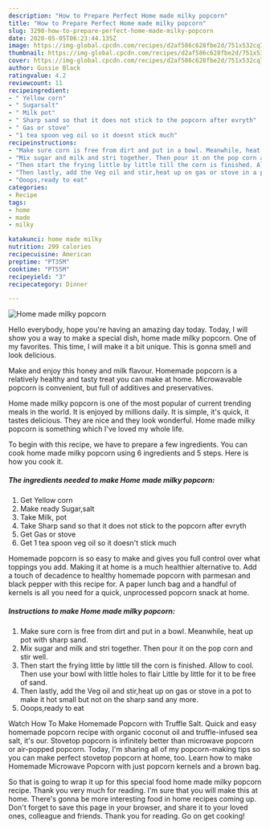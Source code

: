 ```yaml
---
description: "How to Prepare Perfect Home made milky popcorn"
title: "How to Prepare Perfect Home made milky popcorn"
slug: 3298-how-to-prepare-perfect-home-made-milky-popcorn
date: 2020-05-05T06:23:44.135Z
image: https://img-global.cpcdn.com/recipes/d2af586c628fbe2d/751x532cq70/home-made-milky-popcorn-recipe-main-photo.jpg
thumbnail: https://img-global.cpcdn.com/recipes/d2af586c628fbe2d/751x532cq70/home-made-milky-popcorn-recipe-main-photo.jpg
cover: https://img-global.cpcdn.com/recipes/d2af586c628fbe2d/751x532cq70/home-made-milky-popcorn-recipe-main-photo.jpg
author: Gussie Black
ratingvalue: 4.2
reviewcount: 11
recipeingredient:
- " Yellow corn"
- " Sugarsalt"
- " Milk pot"
- " Sharp sand so that it does not stick to the popcorn after evryth"
- " Gas or stove"
- "1 tea spoon veg oil so it doesnt stick much"
recipeinstructions:
- "Make sure corn is free from dirt and put in a bowl. Meanwhile, heat up pot with sharp sand."
- "Mix sugar and milk and stri together. Then pour it on the pop corn and stir well."
- "Then start the frying little by little till the corn is finished. Allow to cool. Then use your bowl with little holes to flair Little by little for it to be free of sand."
- "Then lastly, add the Veg oil and stir,heat up on gas or stove in a pot to make it hot small but not on the sharp sand any more."
- "Ooops,ready to eat"
categories:
- Recipe
tags:
- home
- made
- milky

katakunci: home made milky 
nutrition: 299 calories
recipecuisine: American
preptime: "PT35M"
cooktime: "PT55M"
recipeyield: "3"
recipecategory: Dinner

---
```



![Home made milky popcorn](https://img-global.cpcdn.com/recipes/d2af586c628fbe2d/751x532cq70/home-made-milky-popcorn-recipe-main-photo.jpg)

Hello everybody, hope you're having an amazing day today. Today, I will show you a way to make a special dish, home made milky popcorn. One of my favorites. This time, I will make it a bit unique. This is gonna smell and look delicious.

Make and enjoy this honey and milk flavour. Homemade popcorn is a relatively healthy and tasty treat you can make at home. Microwavable popcorn is convenient, but full of additives and preservatives.

Home made milky popcorn is one of the most popular of current trending meals in the world. It is enjoyed by millions daily. It is simple, it's quick, it tastes delicious. They are nice and they look wonderful. Home made milky popcorn is something which I've loved my whole life.


To begin with this recipe, we have to prepare a few ingredients. You can cook home made milky popcorn using 6 ingredients and 5 steps. Here is how you cook it.

<!--inarticleads1-->

##### The ingredients needed to make Home made milky popcorn:

1. Get  Yellow corn
1. Make ready  Sugar,salt
1. Take  Milk, pot
1. Take  Sharp sand so that it does not stick to the popcorn after evryth
1. Get  Gas or stove
1. Get 1 tea spoon veg oil so it doesn&#39;t stick much


Homemade popcorn is so easy to make and gives you full control over what toppings you add. Making it at home is a much healthier alternative to. Add a touch of decadence to healthy homemade popcorn with parmesan and black pepper with this recipe for. A paper lunch bag and a handful of kernels is all you need for a quick, unprocessed popcorn snack at home. 

<!--inarticleads2-->

##### Instructions to make Home made milky popcorn:

1. Make sure corn is free from dirt and put in a bowl. Meanwhile, heat up pot with sharp sand.
1. Mix sugar and milk and stri together. Then pour it on the pop corn and stir well.
1. Then start the frying little by little till the corn is finished. Allow to cool. Then use your bowl with little holes to flair Little by little for it to be free of sand.
1. Then lastly, add the Veg oil and stir,heat up on gas or stove in a pot to make it hot small but not on the sharp sand any more.
1. Ooops,ready to eat


Watch How To Make Homemade Popcorn with Truffle Salt. Quick and easy homemade popcorn recipe with organic coconut oil and truffle-infused sea salt, it&#39;s our. Stovetop popcorn is infinitely better than microwave popcorn or air-popped popcorn. Today, I&#39;m sharing all of my popcorn-making tips so you can make perfect stovetop popcorn at home, too. Learn how to make Homemade Microwave Popcorn with just popcorn kernels and a brown bag. 

So that is going to wrap it up for this special food home made milky popcorn recipe. Thank you very much for reading. I'm sure that you will make this at home. There's gonna be more interesting food in home recipes coming up. Don't forget to save this page in your browser, and share it to your loved ones, colleague and friends. Thank you for reading. Go on get cooking!
